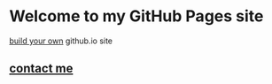# Welcome to my GitHub Pages site

[build your own](https://docs.github.com/en/pages/quickstart#creating-your-website) github.io site 

## [contact me](https://jcksnvllxr80.github.io/contact)